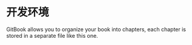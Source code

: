 # 开发环境

GitBook allows you to organize your book into chapters, each chapter is stored in a separate file like this one.
